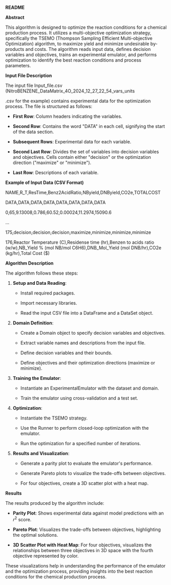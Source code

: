 **README**

**Abstract**

This algorithm is designed to optimize the reaction conditions for a chemical production process. It utilizes a multi-objective optimization strategy, specifically the TSEMO (Thompson Sampling Efficient Multi-objective Optimization) algorithm, to maximize yield and minimize undesirable by-products and costs. The algorithm reads input data, defines decision variables and objectives, trains an experimental emulator, and performs optimization to identify the best reaction conditions and process parameters.

**Input File Description**

The input file Input\_file.csv (NitroBENZENE\_DataMatrix\_4O\_2024\_12\_27\_22\_54\_vars\_units

.csv for the example) contains experimental data for the optimization process. The file is structured as follows:

* **First Row**: Column headers indicating the variables.

* **Second Row**: Contains the word "DATA" in each cell, signifying the start of the data section.

* **Subsequent Rows**: Experimental data for each variable.

* **Second Last Row**: Divides the set of variables into decision variables and objectives. Cells contain either "decision" or the optimization direction ("maximize" or "minimize").

* **Last Row**: Descriptions of each variable.

**Example of Input Data (CSV Format)**

NAME,R\_T,ResTime,Benz2AcidRatio,NByield,DNByield,CO2e,TOTALCOST

DATA,DATA,DATA,DATA,DATA,DATA,DATA,DATA

0,65,9.13008,0.786,60.52,0.00024,11.2974,15090.6

...

175,decision,decision,decision,maximize,minimize,minimize,minimize

176,Reactor Temperature (C),Residense time (hr),Benzen to acids ratio (w/w),NB\_Yield % (mol NB/mol C6H6),DNB\_Mol\_Yield (mol DNB/hr),CO2e (kg/hr),Total Cost ($)

**Algorithm Description**

The algorithm follows these steps:

1. **Setup and Data Reading**:

   * Install required packages.

   * Import necessary libraries.

   * Read the input CSV file into a DataFrame and a DataSet object.

2. **Domain Definition**:

   * Create a Domain object to specify decision variables and objectives.

   * Extract variable names and descriptions from the input file.

   * Define decision variables and their bounds.

   * Define objectives and their optimization directions (maximize or minimize).

3. **Training the Emulator**:

   * Instantiate an ExperimentalEmulator with the dataset and domain.

   * Train the emulator using cross-validation and a test set.

4. **Optimization**:

   * Instantiate the TSEMO strategy.

   * Use the Runner to perform closed-loop optimization with the emulator.

   * Run the optimization for a specified number of iterations.

5. **Results and Visualization**:

   * Generate a parity plot to evaluate the emulator's performance.

   * Generate Pareto plots to visualize the trade-offs between objectives.

   * For four objectives, create a 3D scatter plot with a heat map.

**Results**

The results produced by the algorithm include:

* **Parity Plot**: Shows experimental data against model predictions with an $r^2$ score.

* **Pareto Plot**: Visualizes the trade-offs between objectives, highlighting the optimal solutions.

* **3D Scatter Plot with Heat Map**: For four objectives, visualizes the relationships between three objectives in 3D space with the fourth objective represented by color.

These visualizations help in understanding the performance of the emulator and the optimization process, providing insights into the best reaction conditions for the chemical production process.

